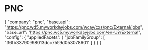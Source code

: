 # PNC
{
    "company": "pnc",
    "base_api": "https://pnc.wd5.myworkdayjobs.com/wday/cxs/pnc/External/jobs",
    "base_url": "https://pnc.wd5.myworkdayjobs.com/en-US/External",
    "config": {
        "appliedFacets": {
            "jobFamilyGroup": [
                "36fb33790998013dcc7599d053078601"
            ]
        }
    }
}